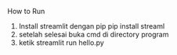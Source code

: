 How to Run

1. Install streamlit dengan pip
	pip install streaml
2. setelah selesai buka cmd di directory program
3. ketik
	streamlit run hello.py